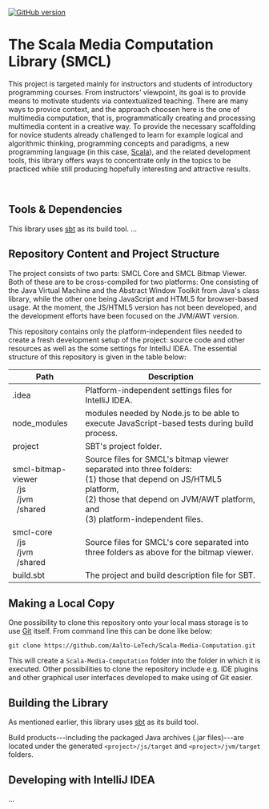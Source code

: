[![GitHub version](https://badge.fury.io/gh/Aalto-LeTech%2FScala-Media-Computation.svg)](https://badge.fury.io/gh/Aalto-LeTech%2FScala-Media-Computation)

# The Scala Media Computation Library (SMCL)

This project is targeted mainly for instructors and students of introductory programming courses. From instructors' viewpoint, its goal is to provide means to motivate students via contextualized teaching. There are many ways to provice context, and the approach choosen here is the one of multimedia computation, that is, programmatically creating and processing multimedia content in a creative way. To provide the necessary scaffolding for novice students already challenged to learn for example logical and algorithmic thinking, programming concepts and paradigms, a new programming language (in this case, [Scala](http://www.scala-lang.org/)), and the related development tools, this library offers ways to concentrate only in the topics to be practiced while still producing hopefully interesting and attractive results.

<br />



## Tools & Dependencies

This library uses [sbt](http://www.scala-sbt.org/) as its build tool. 
...



## Repository Content and Project Structure

The project consists of two parts: SMCL Core and SMCL Bitmap Viewer. Both of these are to be cross-compiled for two platforms: One consisting of the Java Virtual Machine and the Abstract Window Toolkit from Java's class library, while the other one being JavaScript and HTML5 for browser-based usage. At the moment, the JS/HTML5 version has not been developed, and the development efforts have been focused on the JVM/AWT version.

This repository contains only the platform-independent files needed to create a fresh development setup of the project: source code and other resources as well as the some settings for IntelliJ IDEA. The essential structure of this repository is given in the table below:

| Path                                                               | Description |
| ------------------------------------------------------------------ | ----------- |
| .idea          | Platform-independent settings files for IntelliJ IDEA. |
| node_modules   | modules needed by Node.js to be able to execute JavaScript-based tests during build process. |
| project        | SBT's project folder. |
| smcl-bitmap-viewer<br />&nbsp;&nbsp;/js<br />&nbsp;&nbsp;/jvm<br />&nbsp;&nbsp;/shared | Source files for SMCL's bitmap viewer separated into three folders:<br />(1) those that depend on JS/HTML5 platform,<br />(2) those that depend on JVM/AWT platform, and<br />(3) platform-independent files. |
| smcl-core<br />&nbsp;&nbsp;/js<br />&nbsp;&nbsp;/jvm<br />&nbsp;&nbsp;/shared | Source files for SMCL's core separated into three folders as above for the bitmap viewer. |
| build.sbt      | The project and build description file for SBT. |



## Making a Local Copy

One possibility to clone this repository onto your local mass storage is to use [Git](https://git-scm.com/) itself. From command line this can be done like below:
```
git clone https://github.com/Aalto-LeTech/Scala-Media-Computation.git
```
This will create a `Scala-Media-Computation` folder into the folder in which it is executed. Other possibilities to clone the repository include e.g. IDE plugins and other graphical user interfaces developed to make using of Git easier.



## Building the Library

As mentioned earlier, this library uses [sbt](http://www.scala-sbt.org/) as its build tool. 

Build products---including the packaged Java archives (.jar files)---are located under the generated `<project>/js/target` and `<project>/jvm/target` folders.



## Developing with IntelliJ IDEA

...
